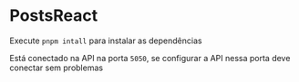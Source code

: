 # PostsReact

Execute `pnpm intall` para instalar as dependências

Está conectado na API na porta `5050`, se configurar a API nessa porta deve conectar sem problemas
